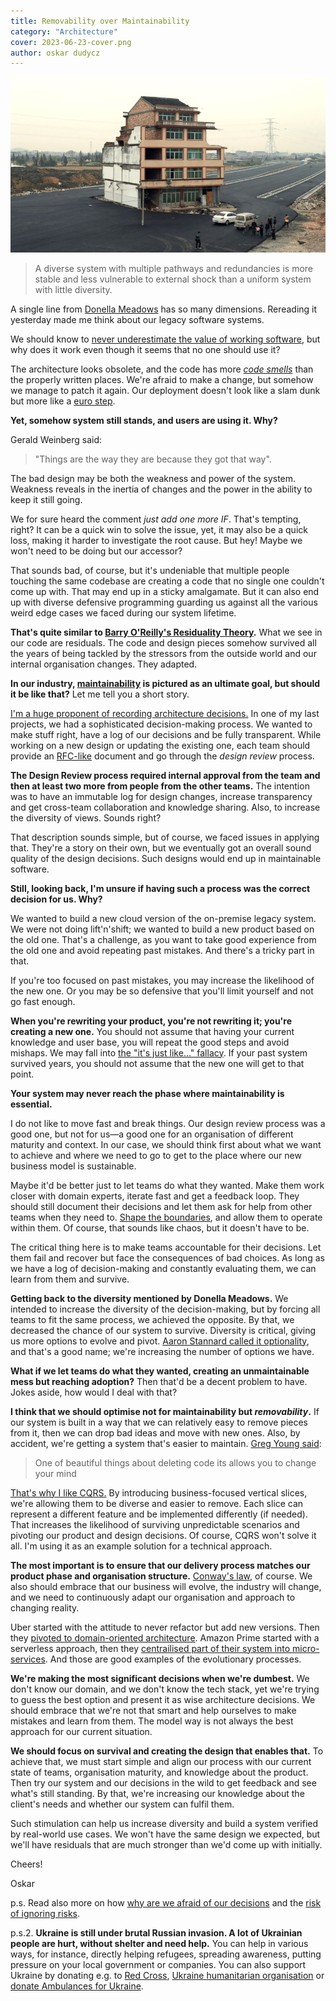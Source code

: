 ```yaml
---
title: Removability over Maintainability
category: "Architecture"
cover: 2023-06-23-cover.png
author: oskar dudycz
---
```


![cover](2023-06-23-cover.png)

> A diverse system with multiple pathways and redundancies is more stable and less vulnerable to external shock than a uniform system with little diversity.

A single line from [Donella Meadows](https://en.wikipedia.org/wiki/Donella_Meadows) has so many dimensions. Rereading it yesterday made me think about our legacy software systems.

We should know to [never underestimate the value of working software](/en/chesterton_fence_and_software_architecture/), but why does it work even though it seems that no one should use it?

The architecture looks obsolete, and the code has more _[code smells](https://en.wikipedia.org/wiki/Code_smell)_ than the properly written places. We're afraid to make a change, but somehow we manage to patch it again. Our deployment doesn't look like a slam dunk but more like a [euro step](https://www.youtube.com/watch?v=1_uuArb_bho). 

**Yet, somehow system still stands, and users are using it. Why?**

Gerald Weinberg said:

> "Things are the way they are because they got that way".

The bad design may be both the weakness and power of the system. Weakness reveals in the inertia of changes and the power in the ability to keep it still going.

We for sure heard the comment _just add one more IF_. That's tempting, right? It can be a quick win to solve the issue, yet, it may also be a quick loss, making it harder to investigate the root cause. But hey! Maybe we won't need to be doing but our accessor?

That sounds bad, of course, but it's undeniable that multiple people touching the same codebase are creating a code that no single one couldn't come up with. That may end up in a sticky amalgamate. But it can also end up with diverse defensive programming guarding us against all the various weird edge cases we faced during our system lifetime.

**That's quite similar to [Barry O'Reilly's Residuality Theory](https://www.youtube.com/watch?v=MZytZW_k-9Y).** What we see in our code are residuals. The code and design pieces somehow survived all the years of being tackled by the stressors from the outside world and our internal organisation changes. They adapted.

**In our industry, [maintainability](https://en.wikipedia.org/wiki/Maintainability) is pictured as an ultimate goal, but should it be like that?** Let me tell you a short story.

[I'm a huge proponent of recording architecture decisions.](/en/how_to_successfully_do_documentation_without_maintenance_burden/) In one of my last projects, we had a sophisticated decision-making process. We wanted to make stuff right, have a log of our decisions and be fully transparent. While working on a new design or updating the existing one, each team should provide an [RFC-like](https://en.wikipedia.org/wiki/Request_for_Comments) document and go through the _design review_ process. 

**The Design Review process required internal approval from the team and then at least two more from people from the other teams.** The intention was to have an immutable log for design changes, increase transparency and get cross-team collaboration and knowledge sharing. Also, to increase the diversity of views. Sounds right?

That description sounds simple, but of course, we faced issues in applying that. They're a story on their own, but we eventually got an overall sound quality of the design decisions. Such designs would end up in maintainable software.

**Still, looking back, I'm unsure if having such a process was the correct decision for us. Why?**

We wanted to build a new cloud version of the on-premise legacy system. We were not doing lift'n'shift; we wanted to build a new product based on the old one. That's a challenge, as you want to take good experience from the old one and avoid repeating past mistakes. And there's a tricky part in that. 

If you're too focused on past mistakes, you may increase the likelihood of the new one. Or you may be so defensive that you'll limit yourself and not go fast enough.

**When you're rewriting your product, you're not rewriting it; you're creating a new one.** You should not assume that having your current knowledge and user base, you will repeat the good steps and avoid mishaps. We may fall into [the "it's just like..." fallacy](https://verraes.net/2021/05/its-just-like-heuristic/). If your past system survived years, you should not assume that the new one will get to that point. 

**Your system may never reach the phase where maintainability is essential.**

I do not like to move fast and break things. Our design review process was a good one, but not for us—a good one for an organisation of different maturity and context. In our case, we should think first about what we want to achieve and where we need to go to get to the place where our new business model is sustainable.

Maybe it'd be better just to let teams do what they wanted. Make them work closer with domain experts, iterate fast and get a feedback loop. They should still document their decisions and let them ask for help from other teams when they need to. [Shape the boundaries](/en/on_the_importance_of_shaping_the_boundaries_in_team_management/), and allow them to operate within them. Of course, that sounds like chaos, but it doesn't have to be. 

The critical thing here is to make teams accountable for their decisions. Let them fail and recover but face the consequences of bad choices. As long as we have a log of decision-making and constantly evaluating them, we can learn from them and survive.

**Getting back to the diversity mentioned by Donella Meadows.** We intended to increase the diversity of the decision-making, but by forcing all teams to fit the same process, we achieved the opposite. By that, we decreased the chance of our system to survive. Diversity is critical, giving us more options to evolve and pivot. [Aaron Stannard called it optionality](https://www.youtube.com/watch?v=yV97QwC5gnE), and that's a good name; we're increasing the number of options we have.

**What if we let teams do what they wanted, creating an unmaintainable mess but reaching adoption?** Then that'd be a decent problem to have. Jokes aside, how would I deal with that?

**I think that we should optimise not for maintainability but _removability_.** If our system is built in a way that we can relatively easy to remove pieces from it, then we can drop bad ideas and move with new ones. Also, by accident, we're getting a system that's easier to maintain. [Greg Young said](https://www.youtube.com/watch?v=Ed94CfxgsCA):

> One of beautiful things about deleting code its allows you to change your mind

[That's why I like CQRS.](/en/cqrs_facts_and_myths_explained/) By introducing business-focused vertical slices, we're allowing them to be diverse and easier to remove. Each slice can represent a different feature and be implemented differently (if needed). That increases the likelihood of surviving unpredictable scenarios and pivoting our product and design decisions. Of course, CQRS won't solve it all. I'm using it as an example solution for a technical approach. 

**The most important is to ensure that our delivery process matches our product phase and organisation structure.** [Conway's law](https://en.wikipedia.org/wiki/Conway%27s_law), of course. We also should embrace that our business will evolve, the industry will change, and we need to continuously adapt our organisation and approach to changing reality.

Uber started with the attitude to never refactor but add new versions. Then they [pivoted to domain-oriented architecture](https://www.uber.com/en-PL/blog/microservice-architecture/). Amazon Prime started with a serverless approach, then they [centrailised part of their system into micro-services](https://www.primevideotech.com/video-streaming/scaling-up-the-prime-video-audio-video-monitoring-service-and-reducing-costs-by-90). And those are good examples of the evolutionary processes.

**We're making the most significant decisions when we're dumbest.** We don't know our domain, and we don't know the tech stack, yet we're trying to guess the best option and present it as wise architecture decisions. We should embrace that we're not that smart and help ourselves to make mistakes and learn from them. The model way is not always the best approach for our current situation. 

**We should focus on survival and creating the design that enables that.** To achieve that, we must start simple and align our process with our current state of teams, organisation maturity, and knowledge about the product. Then try our system and our decisions in the wild to get feedback and see what's still standing. By that, we're increasing our knowledge about the client's needs and whether our system can fulfil them.

Such stimulation can help us increase diversity and build a system verified by real-world use cases. We won't have the same design we expected, but we'll have residuals that are much stronger than we'd come up with initially.

Cheers!

Oskar

p.s. Read also more on how [why are we afraid of our decisions](/en/why_are_we_afraid_of_our_decisions/) and the [risk of ignoring risks](/en/the_risk_of_ignoring_risks/).

p.s.2. **Ukraine is still under brutal Russian invasion. A lot of Ukrainian people are hurt, without shelter and need help.** You can help in various ways, for instance, directly helping refugees, spreading awareness, putting pressure on your local government or companies. You can also support Ukraine by donating e.g. to [Red Cross](https://www.icrc.org/pl/donate/ukraine), [Ukraine humanitarian organisation](https://savelife.in.ua/pl/donate/) or [donate Ambulances for Ukraine](https://www.gofundme.com/f/help-to-save-the-lives-of-civilians-in-a-war-zone).
